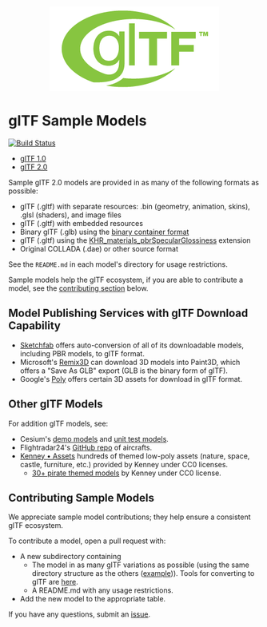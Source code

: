 <p align="center">
<img src="https://raw.githubusercontent.com/KhronosGroup/glTF/master/specification/figures/gltf.png">
</p>

# glTF Sample Models

[![Build Status](https://travis-ci.org/KhronosGroup/glTF-Sample-Models.svg?branch=master)](https://travis-ci.org/KhronosGroup/glTF-Sample-Models)

- [glTF 1.0](1.0)
- [glTF 2.0](2.0)

Sample glTF 2.0 models are provided in as many of the following formats as possible:
* glTF (.gltf) with separate resources: .bin (geometry, animation, skins), .glsl (shaders), and image files
* glTF (.gltf) with embedded resources
* Binary glTF (.glb) using the [binary container format](https://github.com/KhronosGroup/glTF/blob/master/specification/2.0/README.md#glb-file-format-specification)
* glTF (.gltf) using the [KHR_materials_pbrSpecularGlossiness](https://github.com/KhronosGroup/glTF/tree/master/extensions/2.0/Khronos/KHR_materials_pbrSpecularGlossiness) extension
* Original COLLADA (.dae) or other source format

See the `README.md` in each model's directory for usage restrictions.

Sample models help the glTF ecosystem, if you are able to contribute a model, see the [contributing section](#contributing-sample-models) below.

## Model Publishing Services with glTF Download Capability

* [Sketchfab](https://sketchfab.com/features/gltf) offers auto-conversion of all of its downloadable models, including PBR models, to glTF format.
* Microsoft's [Remix3D](https://www.remix3d.com/) can download 3D models into Paint3D, which offers a "Save As GLB" export (GLB is the binary form of glTF).
* Google's [Poly](https://poly.google.com/) offers certain 3D assets for download in glTF format.

## Other glTF Models

For addition glTF models, see:

* Cesium's [demo models](https://github.com/AnalyticalGraphicsInc/cesium/tree/master/Apps/SampleData/models) and [unit test models](https://github.com/AnalyticalGraphicsInc/cesium/tree/master/Specs/Data/Models).
* Flightradar24's [GitHub repo](https://github.com/kalmykov/fr24-3d-models) of aircrafts.
* [Kenney • Assets](https://kenney.nl/assets?q=3d) hundreds of themed low-poly assets (nature, space, castle, furniture, etc.) provided by Kenney under CC0 licenses.
   * [30+ pirate themed models](https://kenney.nl/assets/pirate-kit) by Kenney under CC0 license.

## Contributing Sample Models

We appreciate sample model contributions; they help ensure a consistent glTF ecosystem.

To contribute a model, open a pull request with:
* A new subdirectory containing
   * The model in as many glTF variations as possible (using the same directory structure as the others ([example](1.0/Box))).  Tools for converting to glTF are [here](https://github.com/KhronosGroup/glTF#converters).
   * A README.md with any usage restrictions.
* Add the new model to the appropriate table.

If you have any questions, submit an [issue](https://github.com/KhronosGroup/glTF-Sample-Models/issues).
